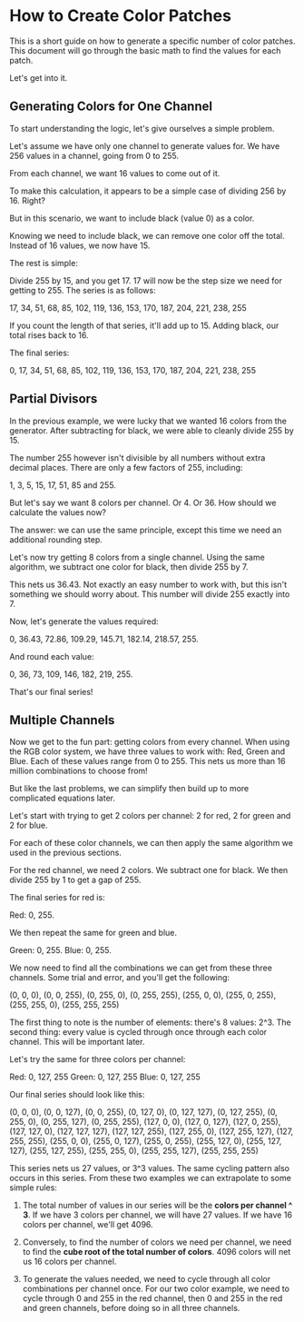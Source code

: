 # How to Create Color Patches

This is a short guide on how to generate a specific number of color patches. This document will go through the basic math to find the values for each patch.

Let's get into it.

## Generating Colors for One Channel

To start understanding the logic, let's give ourselves a simple problem.

Let's assume we have only one channel to generate values for. We have 256 values in a channel, going from 0 to 255.

From each channel, we want 16 values to come out of it.

To make this calculation, it appears to be a simple case of dividing 256 by 16. Right?

But in this scenario, we want to include black (value 0) as a color.

Knowing we need to include black, we can remove one color off the total. Instead of 16 values, we now have 15.

The rest is simple:

Divide 255 by 15, and you get 17. 17 will now be the step size we need for getting to 255. The series is as follows:

17, 34, 51, 68, 85, 102, 119, 136, 153, 170, 187, 204, 221, 238, 255

If you count the length of that series, it'll add up to 15. Adding black, our total rises back to 16.

The final series:

0, 17, 34, 51, 68, 85, 102, 119, 136, 153, 170, 187, 204, 221, 238, 255

## Partial Divisors

In the previous example, we were lucky that we wanted 16 colors from the generator. After subtracting for black, we were able to cleanly divide 255 by 15.

The number 255 however isn't divisible by all numbers without extra decimal places. There are only a few factors of 255, including:

1, 3, 5, 15, 17, 51, 85 and 255.

But let's say we want 8 colors per channel. Or 4. Or 36. How should we calculate the values now?

The answer: we can use the same principle, except this time we need an additional rounding step.

Let's now try getting 8 colors from a single channel. Using the same algorithm, we subtract one color for black, then divide 255 by 7.

This nets us 36.43. Not exactly an easy number to work with, but this isn't something we should worry about. This number will divide 255 exactly into 7.

Now, let's generate the values required:

0, 36.43, 72.86, 109.29, 145.71, 182.14, 218.57, 255.

And round each value:

0, 36, 73, 109, 146, 182, 219, 255.

That's our final series!

## Multiple Channels

Now we get to the fun part: getting colors from every channel. When using the RGB color system, we have three values to work with: Red, Green and Blue. Each of these values range from 0 to 255. This nets us more than 16 million combinations to choose from!

But like the last problems, we can simplify then build up to more complicated equations later.

Let's start with trying to get 2 colors per channel: 2 for red, 2 for green and 2 for blue.

For each of these color channels, we can then apply the same algorithm we used in the previous sections.

For the red channel, we need 2 colors. We subtract one for black. We then divide 255 by 1 to get a gap of 255.

The final series for red is:

Red: 0, 255.

We then repeat the same for green and blue.

Green: 0, 255.
Blue: 0, 255.

We now need to find all the combinations we can get from these three channels. Some trial and error, and you'll get the following:

(0, 0, 0), (0, 0, 255), (0, 255, 0), (0, 255, 255), (255, 0, 0), (255, 0, 255), (255, 255, 0), (255, 255, 255)

The first thing to note is the number of elements: there's 8 values: 2^3. The second thing: every value is cycled through once through each color channel. This will be important later.

Let's try the same for three colors per channel:

Red: 0, 127, 255
Green: 0, 127, 255
Blue: 0, 127, 255

Our final series should look like this:

(0, 0, 0), (0, 0, 127), (0, 0, 255), (0, 127, 0), (0, 127, 127), (0, 127, 255), (0, 255, 0), (0, 255, 127), (0, 255, 255), (127, 0, 0), (127, 0, 127), (127, 0, 255), (127, 127, 0), (127, 127, 127), (127, 127, 255), (127, 255, 0), (127, 255, 127), (127, 255, 255), (255, 0, 0), (255, 0, 127), (255, 0, 255), (255, 127, 0), (255, 127, 127), (255, 127, 255), (255, 255, 0), (255, 255, 127), (255, 255, 255)

This series nets us 27 values, or 3^3 values. The same cycling pattern also occurs in this series. From these two examples we can extrapolate to some simple rules:

1. The total number of values in our series will be the **colors per channel ^ 3**. If we have 3 colors per channel, we will have 27 values. If we have 16 colors per channel, we'll get 4096.

2. Conversely, to find the number of colors we need per channel, we need to find the **cube root of the total number of colors**. 4096 colors will net us 16 colors per channel.

3. To generate the values needed, we need to cycle through all color combinations per channel once. For our two color example, we need to cycle through 0 and 255 in the red channel, then 0 and 255 in the red and green channels, before doing so in all three channels.
